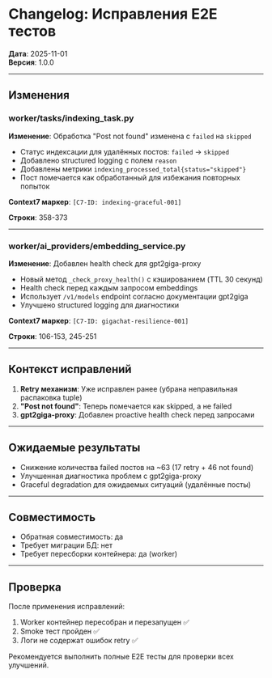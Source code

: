 # Changelog: Исправления E2E тестов

**Дата**: 2025-11-01  
**Версия**: 1.0.0

---

## Изменения

### worker/tasks/indexing_task.py

**Изменение**: Обработка "Post not found" изменена с `failed` на `skipped`

- Статус индексации для удалённых постов: `failed` → `skipped`
- Добавлено structured logging с полем `reason`
- Добавлены метрики `indexing_processed_total{status="skipped"}`
- Пост помечается как обработанный для избежания повторных попыток

**Context7 маркер**: `[C7-ID: indexing-graceful-001]`

**Строки**: 358-373

---

### worker/ai_providers/embedding_service.py

**Изменение**: Добавлен health check для gpt2giga-proxy

- Новый метод `_check_proxy_health()` с кэшированием (TTL 30 секунд)
- Health check перед каждым запросом embeddings
- Использует `/v1/models` endpoint согласно документации gpt2giga
- Улучшено structured logging для диагностики

**Context7 маркер**: `[C7-ID: gigachat-resilience-001]`

**Строки**: 106-153, 245-251

---

## Контекст исправлений

1. **Retry механизм**: Уже исправлен ранее (убрана неправильная распаковка tuple)
2. **"Post not found"**: Теперь помечается как skipped, а не failed
3. **gpt2giga-proxy**: Добавлен proactive health check перед запросами

---

## Ожидаемые результаты

- Снижение количества failed постов на ~63 (17 retry + 46 not found)
- Улучшенная диагностика проблем с gpt2giga-proxy
- Graceful degradation для ожидаемых ситуаций (удалённые посты)

---

## Совместимость

- Обратная совместимость: да
- Требует миграции БД: нет
- Требует пересборки контейнера: да (worker)

---

## Проверка

После применения исправлений:

1. Worker контейнер пересобран и перезапущен ✅
2. Smoke тест пройден ✅
3. Логи не содержат ошибок retry ✅

Рекомендуется выполнить полные E2E тесты для проверки всех улучшений.

